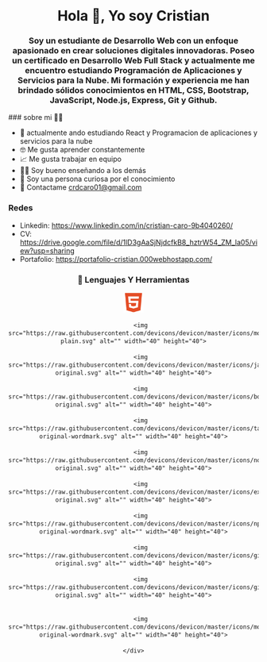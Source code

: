 <div id="header" align="center">
    <img src="https://media.giphy.com/media/26tn33aiTi1jkl6H6/giphy.gif" alt="" width="200">
    <h1 align="center">Hola 👋, Yo soy Cristian </h1>
    <h3 align="center">
        Soy un estudiante de Desarrollo Web con un enfoque apasionado en crear soluciones digitales innovadoras. Poseo un certificado en Desarrollo Web Full Stack y actualmente me encuentro estudiando Programación de Aplicaciones y Servicios para la Nube. Mi formación y experiencia me han brindado sólidos conocimientos en HTML, CSS, Bootstrap, JavaScript, Node.js, Express, Git y Github.
    </h3>
</div>
### sobre mi 👨‍💻
  
- 📄 actualmente ando estudiando React y Programacion de aplicaciones y servicios para la nube
- 🤓 Me gusta aprender constantemente
- 📈 Me gusta trabajar en equipo
- 👨‍🏫 Soy bueno enseñando a los demás
- 👀 Soy una persona curiosa por el conocimiento
- 📧 Contactame crdcaro01@gmail.com

### Redes ###

* Linkedin: https://www.linkedin.com/in/cristian-caro-9b4040260/
* CV: https://drive.google.com/file/d/1lD3gAaSjNjdcfkB8_hztrW54_ZM_la05/view?usp=sharing
* Portafolio: https://portafolio-cristian.000webhostapp.com/

<div align="center">
    <h3> 🔨 Lenguajes Y Herramientas</h3>
    <div>
        <img src="https://raw.githubusercontent.com/devicons/devicon/master/icons/html5/html5-plain.svg" alt="" width="40" height="40">

        <img src="https://raw.githubusercontent.com/devicons/devicon/master/icons/mongodb/mongodb-plain.svg" alt="" width="40" height="40">

        <img src="https://raw.githubusercontent.com/devicons/devicon/master/icons/javascript/javascript-original.svg" alt="" width="40" height="40">

        <img src="https://raw.githubusercontent.com/devicons/devicon/master/icons/bootstrap/bootstrap-original.svg" alt="" width="40" height="40">

        <img src="https://raw.githubusercontent.com/devicons/devicon/master/icons/tailwindcss/tailwindcss-original-wordmark.svg" alt="" width="40" height="40">

        <img src="https://raw.githubusercontent.com/devicons/devicon/master/icons/nodejs/nodejs-original.svg" alt="" width="40" height="40">

        <img src="https://raw.githubusercontent.com/devicons/devicon/master/icons/express/express-original.svg" alt="" width="40" height="40">

        <img src="https://raw.githubusercontent.com/devicons/devicon/master/icons/npm/npm-original-wordmark.svg" alt="" width="40" height="40">

        <img src="https://raw.githubusercontent.com/devicons/devicon/master/icons/github/github-original.svg" alt="" width="40" height="40">

        <img src="https://raw.githubusercontent.com/devicons/devicon/master/icons/git/git-original.svg" alt="" width="40" height="40">

        
        <img src="https://raw.githubusercontent.com/devicons/devicon/master/icons/mongodb/mongodb-original-wordmark.svg" alt="" width="40" height="40">

    </div>
</div>
